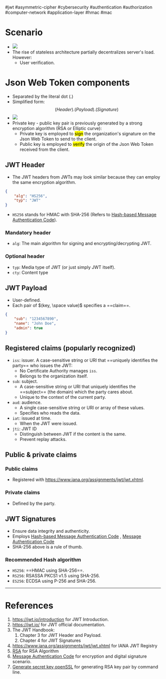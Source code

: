 #jwt #asymmetric-cipher  #cybersecurity #authentication #authorization #computer-network #application-layer #hmac #mac 

# Scenario
- ![](Pasted%20image%2020240820140638.png)
- The rise of stateless architecture partially decentralizes server's load. However:
	- User verification.
# Json Web Token components
- Separated by the literal dot (.)
- Simplified form:
$$(Header).(Payload).(Signature)$$
- ![](Pasted%20image%2020240820150236.png)
- Private key - public key pair is previously generated by a strong encryption algorithm (RSA or Elliptic curve):
	- Private key is employed to <mark class="hltr-yellow">sign</mark> the organization's signature on the Json Web Token to send to the client.
	- Public key is employed to <mark class="hltr-yellow">verify</mark> the origin of the Json Web Token received from the client.
## JWT Header
- The JWT headers from JWTs may look similar because they can employ the same encryption algorithm.
```json
{
	"alg": "HS256",
	"typ": "JWT"
}
```
- `HS256` stands for HMAC with SHA-256 (Refers to [Hash-based Message Authentication Code](Hash-based%20Message%20Authentication%20Code.md)).
### Mandatory header
- `alg`: The main algorithm for signing and encrypting/decrypting JWT.
### Optional header
- `typ`: Media type of JWT (or just simply JWT itself).
- `cty`: Content type
## JWT Payload
- User-defined.
- Each pair of $(key, \space value)$ specifies a ==claim==.
```json
{
	"sub": "1234567890",
	"name": "John Doe",
	"admin": true
}
```
## Registered claims (popularly recognized)
- `iss`: issuer. A case-sensitive string or URI that ==uniquely identifies the party== who issues the JWT:
	- No Certificate Authority manages `iss`.
	- Belongs to the organization itself.
- `sub`: subject. 
	- A case-sensitive string or URI that uniquely identifies the ==subject== (the domain) which the party cares about.
	- Unique to the context of the current party.
- `aud`: audience. 
	- A single case-sensitive string or URI or array of these values.
	- Specifies who reads the data.
- `iat`: issued at time.
	- When the JWT were issued.
- `jti`: JWT ID
	- Distinguish between JWT if the content is the same.
	- Prevent replay attacks.
## Public & private claims
### Public claims
- Registered with https://www.iana.org/assignments/jwt/jwt.xhtml.
### Private claims
- Defined by the party.

## JWT Signatures
- Ensure data integrity  and authenticity.
- Employs [Hash-based Message Authentication Code](Hash-based%20Message%20Authentication%20Code.md) , [Message Authentication Code](Message%20Authentication%20Code.md)
- SHA-256 above is a rule of thumb.
### Recommended Hash algorithm
- `HS256`: ==HMAC using SHA-256==.
- `RS256`: RSASSA PKCS1 v1.5 using SHA-256. 
- `ES256`: ECDSA using P-256 and SHA-256.
---
# References
1. https://jwt.io/introduction for JWT Introduction.
2. https://jwt.io/ for JWT official documentation.
3. The JWT Handbook:
	1. Chapter 3 for JWT Header and Payload.
	2. Chapter 4 for JWT Signatures
4. https://www.iana.org/assignments/jwt/jwt.xhtml for IANA JWT Registry
5. [RSA](RSA.md) for RSA Algorithm
6. [Message Authentication Code](Message%20Authentication%20Code.md) for encryption and digital signature scenario.
7. [Generate secret key openSSL](Generate%20secret%20key%20openSSL.md) for generating RSA key pair by command line.


